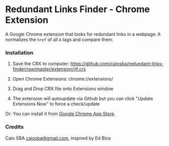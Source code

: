 Redundant Links Finder - Chrome Extension
=============================================

A Google Chrome extension that looks for redundant links in a webpage. It normalizes the `href` of all `A` tags and compare them.

### Installation

1. Save the CRX to computer: https://github.com/caiosba/redundant-links-finder/raw/master/extension/rlf.crx

2. Open Chrome Extensions: chrome://extensions/

3. Drag and Drop CRX file onto Extensions window

4. The extension will autoupdate via Github but you can click "Update Extensions Now" to force a check/update

Or: You can install it from [Google Chrome App Store](https://chrome.google.com/webstore/detail/redundant-links-finder/dlheaedbkhdjijiokeephbhhapnflcbe).

### Credits

Caio SBA <caiosba@gmail.com>, inspired by Ed Bice

